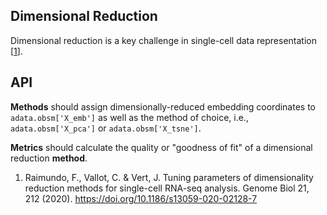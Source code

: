 ## Dimensional Reduction

Dimensional reduction is a key challenge in single-cell data representation [<a href="https://genomebiology.biomedcentral.com/articles/10.1186/s13059-020-02128-7">1</a>].

## API

**Methods** should assign dimensionally-reduced embedding coordinates to `adata.obsm['X_emb']` as well as the method of choice, i.e., `adata.obsm['X_pca']` or `adata.obsm['X_tsne']`.

**Metrics** should calculate the quality or "goodness of fit" of a dimensional reduction **method**.

1. Raimundo, F., Vallot, C. & Vert, J. Tuning parameters of dimensionality reduction methods for single-cell RNA-seq analysis. Genome Biol 21, 212 (2020). https://doi.org/10.1186/s13059-020-02128-7
